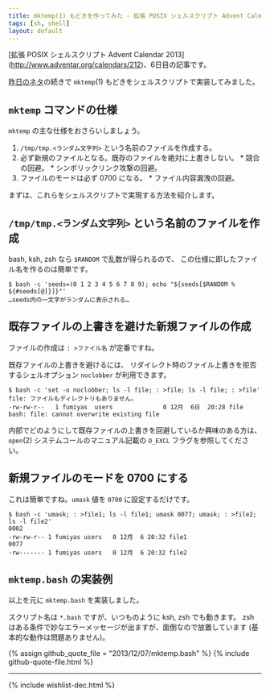 ```yaml
---
title: mktemp(1) もどきを作ってみた - 拡張 POSIX シェルスクリプト Advent Calendar 2013
tags: [sh, shell]
layout: default
---
```


[拡張 POSIX シェルスクリプト Advent Calendar 2013]
(http://www.adventar.org/calendars/212)、6日目の記事です。

[昨日のネタ](/2013/12/06/tempfile.sh-advent-calendar.html)の続きで
`mktemp`(1) もどきをシェルスクリプトで実装してみました。

`mktemp` コマンドの仕様
----------------------------------------------------------------------

`mktemp` の主な仕様をおさらいしましょう。

  1. `/tmp/tmp.<ランダム文字列>` という名前のファイルを作成する。
  2. 必ず新規のファイルとなる。既存のファイルを絶対に上書きしない。
    * 競合の回避。
    * シンボリックリンク攻撃の回避。
  3. ファイルのモードは必ず 0700 になる。
    * ファイル内容漏洩の回避。

まずは、これらをシェルスクリプトで実現する方法を紹介します。

`/tmp/tmp.<ランダム文字列>` という名前のファイルを作成
----------------------------------------------------------------------

bash, ksh, zsh なら `$RANDOM` で乱数が得られるので、
この仕様に即したファイル名を作るのは簡単です。

``` console
$ bash -c 'seeds=(0 1 2 3 4 5 6 7 8 9); echo "${seeds[$RANDOM % ${#seeds[@]}]}"'
…seeds内の一文字がランダムに表示される…
```

既存ファイルの上書きを避けた新規ファイルの作成
----------------------------------------------------------------------

ファイルの作成は `: >ファイル名` が定番ですね。

既存ファイルの上書きを避けるには、
リダイレクト時のファイル上書きを拒否するシェルオプション `noclobber` が利用できます。

``` console
$ bash -c 'set -o noclobber; ls -l file; : >file; ls -l file; : >file'
file: ファイルもディレクトリもありません。
-rw-rw-r--   1 fumiyas  users              0 12月  6日  20:28 file
bash: file: cannot overwrite existing file
```

内部でどのようにして既存ファイルの上書きを回避しているか興味のある方は、
`open`(2) システムコールのマニュアル記載の `O_EXCL` フラグを参照してください。

新規ファイルのモードを 0700 にする
----------------------------------------------------------------------

これは簡単ですね。`umask` 値を `0700` に設定するだけです。

``` console
$ bash -c 'umask; : >file1; ls -l file1; umask 0077; umask; : >file2; ls -l file2'
0002
-rw-rw-r-- 1 fumiyas users   0 12月  6 20:32 file1
0077
-rw------- 1 fumiyas users   0 12月  6 20:32 file2
```

`mktemp.bash` の実装例
----------------------------------------------------------------------

以上を元に `mktemp.bash` を実装しました。

スクリプト名は `*.bash` ですが、いつものように ksh, zsh でも動きます。
zsh はある条件で妙なエラーメッセージが出ますが、面倒なので放置しています
(基本的な動作は問題ありません)。

{% assign github_quote_file = "2013/12/07/mktemp.bash" %}
{% include github-quote-file.html %}

* * *

{% include wishlist-dec.html %}


